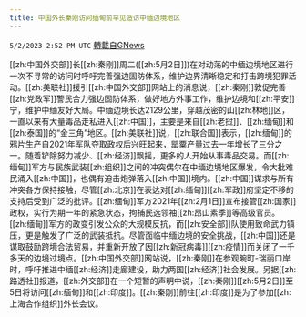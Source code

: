 ```yaml
---
title: 中国外长秦刚访问缅甸前罕见造访中缅边境地区
---
```

`5/2/2023 2:52 PM UTC` [轉載自GNews](https://gnews.org/articles/1269496)


[[zh:中国外交部]]长[[zh:秦刚]]周二([[zh:5月2日]])在对动荡的中缅边境地区进行一次不寻常的访问时呼吁完善强边固防体系，维护边界清晰稳定和打击跨境犯罪活动。[[zh:美联社]]援引[[zh:中国外交部]]网站上的消息说，[[zh:秦刚]]敦促完善[[zh:党政军]]警民合力强边固防体系，做好地方外事工作，维护边境和[[zh:平安]]宁，维护中缅友好大局。中缅边境长达2129公里，穿越茂密的山[[zh:林地]]区，一直以来有大量毒品走私进入[[zh:中国]]，主要是来自[[zh:老挝]]、[[zh:缅甸]]和[[zh:泰国]]的“金三角”地区。[[zh:美联社]]说，[[zh:联合国]]表示，[[zh:缅甸]]的鸦片生产自2021年军队夺取政权后兴旺起来，罂粟产量过去一年增长了三分之一。随着铲除努力减少、[[zh:经济]]飘摇，更多的人开始从事毒品交易。而[[zh:缅甸]]军方与民族武装[[zh:组织]]之间的冲突偶尔在中缅边境地区爆发，令大批难民涌入[[zh:中国]]，也偶有迫击炮弹落入[[zh:中国]]境内。[[zh:中国]]谋求与所有冲突各方保持接触，尽管[[zh:北京]]在表达对[[zh:缅甸]][[zh:军政]]府坚定不移的支持后受到广泛的批评。[[zh:缅甸]]军方2021年[[zh:2月1日]]宣布接管[[zh:国家]]政权，实行为期一年的紧急状态，拘捕民选领袖[[zh:昂山素季]]等高级官员。[[zh:缅甸]]军方的政变引发公众的大规模反抗，而[[zh:安全部]]队使用致命武力镇压，更是触发了广泛的武装抵抗。尽管面临中缅边境的安全挑战，[[zh:中国]]还是谋取鼓励跨境合法贸易，并重新开放了因[[zh:新冠病毒]][[zh:疫情]]而关闭了一千多天的边境过境点。[[zh:中国外交部]]网站说，[[zh:秦刚]]在参观畹町-瑞丽口岸时，呼吁推进中缅[[zh:经济]]走廊建设，助力两国[[zh:经济]]社会发展。另据[[zh:路透社]]报道，[[zh:外交部]]在一个短暂的声明中说，[[zh:秦刚]][[zh:5月2日]]至5日将访问[[zh:缅甸]]和[[zh:印度]]。[[zh:秦刚]]前往[[zh:印度]]是为了参加[[zh:上海合作组织]]外长会议。


